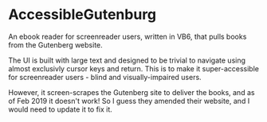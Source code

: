 # AccessibleGutenburg
An ebook reader for screenreader users, written in VB6, that pulls books from the Gutenberg website. 

The UI is built with large text and designed to be trivial to navigate using almost exclusivly cursor keys and return. This is to make it super-accessible for screenreader users - blind and visually-impaired users. 

However, it screen-scrapes the Gutenberg site to deliver the books, and as of Feb 2019 it doesn't work! So I guess they amended their website, and I would need to update it to fix it. 
